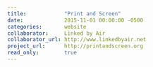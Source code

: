 ```yaml
---
title:            "Print and Screen"
date:             2015-11-01 00:00:00 -0500
categories:       website
collaborator:     Linked by Air
collaborator_url: http://www.linkedbyair.net
project_url:      http://printandscreen.org
read_only:        true
---
```

